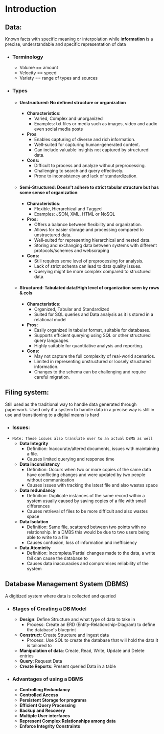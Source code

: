 # Introduction
## Data:
Known facts with specific meaning or interpolation while **information** is a precise, understandable and specific representation of data
- ### Terminology
	- Volume == amount
	- Velocity == speed
	- Variety == range of types and sources
- ### Types
	- #### **Unstructured**: No defined structure or organization
		- **Characteristics**: 
			- Varied, Complex and unorganized
			- Examples: txt files or media such as images, video and audio even social media posts
		- **Pros**
			- Enables capturing of diverse and rich information.
			- Well-suited for capturing human-generated content.
			- Can include valuable insights not captured by structured data.
		- **Cons:**
			- Difficult to process and analyze without preprocessing.
			- Challenging to search and query effectively.
			- Prone to inconsistency and lack of standardization.
	- #### **Semi-Structured**: Doesn't adhere to strict tabular structure but has some sense of organization
		- **Characteristics**: 
			- Flexible, Hierarchical and Tagged
			- Examples: JSON, XML, HTML or NoSQL
		- **Pros:**
			- Offers a balance between flexibility and organization.
			- Allows for easier storage and processing compared to unstructured data.
			- Well-suited for representing hierarchical and nested data.
			- Storing and exchanging data between systems with different protocols/schemes and webscraping
		- **Cons:**
			- Still requires some level of preprocessing for analysis.
			- Lack of strict schema can lead to data quality issues.
			- Querying might be more complex compared to structured data.
	- #### **Structured**: Tabulated data/High level of organization seen by rows & cols
		- **Characteristics**: 
			- Organized, Tabular and Standardized
			- Suited for SQL queries and Data analysis as it is stored in a relational model
		- **Pros:**
			- Easily organized in tabular format, suitable for databases.
			- Supports efficient querying using SQL or other structured query languages.
			- Highly suitable for quantitative analysis and reporting.
		- **Cons:**
			- May not capture the full complexity of real-world scenarios.
			- Limited in representing unstructured or loosely structured information.
			- Changes to the schema can be challenging and require careful migration.


## Filing system:
Still used as the traditional way to handle data generated through paperwork. Used only if a system to handle data in a precise way is still in use and transitioning to a digital means is hard
- ### Issues:
- `Note: These issues also translate over to an actual DBMS as well`
	- **Data Integrity**
		- Definition: Inaccurate/altered documents, issues with maintaining a file.
		- Causes limited querying and response time
	- **Data inconsistency**
		- Definition: Occurs when two or more copies of the same data have conflicting changes and were updated by two people without communication
		- Causes issues with tracking the latest file and also wastes space
	- **Data redundancy**
		- Definition: Duplicate instances of the same record within a system usually caused by saving copies of a file with small differences
		- Causes retrieval of files to be more difficult and also wastes space
	- **Data Isolation**
		- Definition: Same file, scattered between two points with no relationship. In a DMBS this would be due to two users being able to write to a file 
		- Causes confusion, loss of information and inefficiency 
	- **Data Atomicity**
		- Definition: Incomplete/Partial changes made to the data, a write fail can cause the database to 
		- Causes data inaccuracies and compromises reliability of the system

## Database Management System (DBMS)
A digitized system where data is collected and queried
- ### Stages of Creating a DB Model
	- **Design**: Define Structure and what type of data to take in 
		- Process: Create an ERD (Entity-Relationship-Diagram) to define the database's blueprint
	- **Construct**: Create Structure and ingest data
		- Process: Use SQL to create the database that will hold the data it is tailored to
	- **Manipulation of data**: Create, Read, Write, Update and Delete entries
	- **Query**: Request Data
	- **Create Reports**: Present queried Data in a table 
- ### Advantages of using a DBMS
	- **Controlling Redundancy**
	- **Controlled Access**
	- **Persistent Storage for programs**
	- **Efficient Query Processing**
	- **Backup and Recovery**
	- **Multiple User interfaces**
	- **Represent Complex Relationships among data**
	- **Enforce Integrity Constraints**



<!-- 
Review Questions:
1) Define the following terms
- Data: Information in its raw and unorganized form, typically consisting of facts, figures, or statistics.
- Database: A structured collection of data that is organized, stored, and managed for efficient retrieval and manipulation.
- DBMS (Database Management System): Software that provides an interface for users and applications to interact with databases, managing tasks like data storage, retrieval, and security.
- Database Catalog: A repository within a DBMS that stores metadata, which includes information about the structure, organization, and relationships within the database.
- Program-Data Independence: The ability to modify programs without affecting the structure or organization of the data they use.
- User View: A subset of the database that a specific user or application is authorized to access, showing only the relevant data.
- DBA (Database Administrator): A professional responsible for managing and maintaining the database, ensuring its availability, security, performance, and integrity.
- End User: The individuals or entities who interact directly with the database to perform specific tasks or obtain information.
- Canned Transaction: A pre-defined sequence of operations or transactions that are packaged together for execution, often used for routine tasks.
- Deductive Database System: A type of database system that incorporates logic-based reasoning and supports deductive queries.
- Persistent Object: An object in object-oriented programming that retains its state even after the program has terminated.
- Meta-data: Data that describes other data, providing information about the structure, attributes, and relationships of the data.
- Transaction-Processing Application: Software applications designed to handle transactions, which are discrete units of work, often involving the modification of data in a database.

1) What four main types of actions involve databases? Briefly discuss each.
	- Data Definition
	- Data Manipulation
	- Data Retrieval
	- Data administration
2) Discuss the main characteristics of the database approach and how it differs from traditional file systems.
	- The database approach offers several advantages over traditional file systems, including data integrity, data sharing, reduced data redundancy, improved data security, and centralized data management. Unlike file systems, databases use a structured and organized approach to data storage, allowing for efficient querying and manipulation.
3) What are the responsibilities of the DBA and the database designers? 
	- DBA Responsibilities: DBAs are responsible for database design, security, performance tuning, backup and recovery, user management, and ensuring data integrity and availability.
	- Database Designers: They design the database schema, define relationships between tables, choose appropriate data types, and ensure efficient data storage and retrieval.
4) What are the different types of database end users? Discuss the main activities of each. 
	- Casual End Users: Occasionally access the database to retrieve specific information.
	- Naive End Users: Interact with the database through predefined forms and canned transactions.
	- Sophisticated End Users: Formulate ad hoc queries and generate reports.
	- Stand-Alone Users: Maintain personal databases using desktop tools.
5) Discuss the capabilities that should be provided by a DBMS. 
	- Data Storage and Retrieval: Efficiently store and retrieve large volumes of data.
	- Data Security: Implement user authentication, authorization, and data encryption.
	- Data Integrity: Enforce data integrity constraints to ensure accurate and consistent data.
	- Concurrency Control: Manage simultaneous access to the database by multiple users.
	- Data Backup and Recovery: Provide mechanisms for data backup and disaster recovery.
	- Query Language: Offer a language (e.g., SQL) for users to interact with the database.
	- Transaction Management: Handle atomicity, consistency, isolation, and durability (ACID properties) of transactions.
6) Discuss the differences between database systems and information retrieval systems.
	- Purpose: Database systems manage structured data with relationships, while information retrieval systems focus on searching and retrieving unstructured or semi-structured data.
	- Data Organization: Databases use a structured schema, while information retrieval systems may use indexing and ranking for unstructured data.
	- Query Complexity: Database systems support complex queries with relationships, while retrieval systems often rely on keyword-based searches.
	- Data Consistency: Databases ensure data consistency and integrity, while retrieval systems may prioritize search speed over data accuracy.
-->